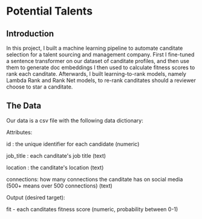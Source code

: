 # Potential Talents

## Introduction

In this project, I built a machine learning pipeline to automate canditate selection for a talent sourcing and management company. First I fine-tuned a sentence transformer on our dataset of canditate profiles, and then use them to generate doc embeddings I then used to calculate fitness scores to rank each canditate. Afterwards, I built learning-to-rank models, namely Lambda Rank and Rank Net models, to re-rank canditates should a reviewer choose to star a canditate.

## The Data

Our data is a csv file with the following data dictionary:

Attributes:

id : the unique identifier for each candidate (numeric)

job_title : each canditate's job title (text)

location : the canditate's location (text)

connections: how many connections the canditate has on social media (500+ means over 500 connections) (text)

Output (desired target):

fit - each canditates fitness score (numeric, probability between 0-1)
